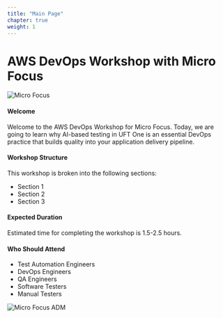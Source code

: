 ```yaml
---
title: "Main Page"
chapter: true
weight: 1
---
```


# AWS DevOps Workshop with Micro Focus

![Micro Focus](/images/main/mf_logo_lg.png)

#### Welcome
Welcome to the AWS DevOps Workshop for Micro Focus. Today, we are going to learn why AI-based testing in UFT One is an essential DevOps practice that builds quality into your application delivery pipeline.

#### Workshop Structure
This workshop is broken into the following sections:

* Section 1
* Section 2
* Section 3

#### Expected Duration
Estimated time for completing the workshop is 1.5-2.5 hours.

#### Who Should Attend
* Test Automation Engineers
* DevOps Engineers
* QA Engineers
* Software Testers
* Manual Testers

![Micro Focus ADM](/images/main/adm.PNG)